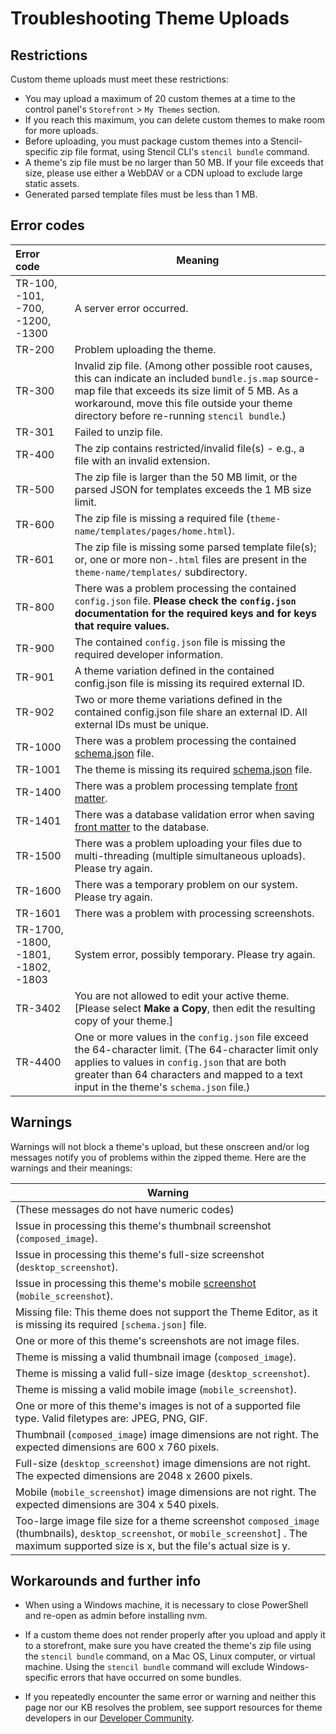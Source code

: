 # Troubleshooting Theme Uploads

 

## Restrictions

Custom theme uploads must meet these restrictions:

* You may upload a maximum of 20 custom themes at a time to the control panel's `Storefront` > `My Themes` section.
* If you reach this maximum, you can delete custom themes to make room for more uploads.
* Before uploading, you must package custom themes into a Stencil-specific zip file format, using Stencil CLI's `stencil bundle` command.
* A theme's zip file must be no larger than 50 MB. If your file exceeds that size, please use either a WebDAV or a CDN upload to exclude large static assets.
* Generated parsed template files must be less than 1 MB.

## Error codes

| Error code | Meaning |
|:- | - |
| TR-100, -101, -700, -1200, -1300 | A server error occurred. |
| TR-200 | Problem uploading the theme. |
| TR-300 | Invalid zip file. (Among other possible root causes, this can indicate an included `bundle.js.map` source-map file that exceeds its size limit of 5 MB. As a workaround, move this file outside your theme directory before re-running `stencil bundle`.) |
| TR-301 | Failed to unzip file. |
| TR-400 | The zip contains restricted/invalid file(s) - e.g., a file with an invalid extension. |
| TR-500 | The zip file is larger than the 50 MB limit, or the parsed JSON for templates exceeds the 1 MB size limit. |
| TR-600 | The zip file is missing a required file (`theme-name/templates/pages/home.html`). |
| TR-601 | The zip file is missing some parsed template file(s); or, one or more non-`.html` files are present in the `theme-name/templates/`</nobr> subdirectory. |
| TR-800 | There was a problem processing the contained `config.json` file. <b>Please check the `config.json` documentation for the required keys and for keys that require values. |
| TR-900 | The contained `config.json` file is missing the required developer information. |
| TR-901 | A theme variation defined in the contained config.json file is missing its required external ID. |
| TR-902 | Two or more theme variations defined in the contained config.json file share an external ID. All external IDs must be unique. | 
| TR-1000 | There was a problem processing the contained <a href="/stencil-docs/stencil-theme-editor/schema-json-metadata">schema.json</a> file. |
| TR-1001 | The theme is missing its required <a href="/stencil-docs/stencil-theme-editor/schema-json-metadata">schema.json</a> file. |
| TR-1400 | There was a problem processing template <a href="/stencil-docs/front-matter/front-matter-overview">front matter</a>. |
| TR-1401 | There was a database validation error when saving <a href="/stencil-docs/front-matter/front-matter-overview">front matter</a> to the database. |
| TR-1500 | There was a problem uploading your files due to multi-threading (multiple simultaneous uploads). Please try again. |
| TR-1600 | There was a temporary problem on our system. Please try again. |
| TR-1601 | There was a problem with processing screenshots. |
| TR-1700, -1800, -1801, -1802, -1803 | System error, possibly temporary. Please try again. |
| TR-3402 | You are not allowed to edit your active theme. [Please select **Make a Copy**, then edit the resulting copy of your theme.] |
| TR-4400 | One or more values in the `config.json` file exceed the 64-character limit. (The 64-character limit only applies to values in `config.json` that are both greater than 64 characters and mapped to a text input in the theme's `schema.json` file.) |

## Warnings

Warnings will not block a theme's upload, but these onscreen and/or log messages notify you of problems within the zipped theme. Here are the warnings and their meanings:

| Warning |
|-|
| (These messages do not have numeric codes) |
| Issue in processing this theme's thumbnail screenshot (`composed_image`). |
| Issue in processing this theme's full-size screenshot (`desktop_screenshot`). |
| Issue in processing this theme's mobile [screenshot](/stencil-docs/stencil-theme-editor/config-json-metadata) (`mobile_screenshot`). |
| Missing file: This theme does not support the Theme Editor, as it is missing its required `[schema.json]` file. |
| One or more of this theme's screenshots are not image files. |
| Theme is missing a valid thumbnail image (`composed_image`). |
| Theme is missing a valid full-size image (`desktop_screenshot`). |
| Theme is missing a valid mobile image (`mobile_screenshot`). |
| One or more of this theme's images is not of a supported file type. Valid filetypes are: JPEG, PNG, GIF. |
| Thumbnail (`composed_image`) image dimensions are not right. The expected dimensions are 600 x 760 pixels. |
| Full-size (`desktop_screenshot`) image dimensions are not right. The expected dimensions are 2048 x 2600 pixels. |
| Mobile (`mobile_screenshot`) image dimensions are not right. The expected dimensions are 304 x 540 pixels. |
| Too-large image file size for a theme screenshot `composed_image` (thumbnails), `desktop_screenshot`, or `mobile_screenshot`] . The maximum supported size is x, but the file's actual size is y. |

## Workarounds and further info
* When using a Windows machine, it is necessary to close PowerShell and re-open as admin before installing nvm.

* If a custom theme does not render properly after you upload and apply it to a storefront, make sure you have created the theme's zip file using the `stencil bundle` command, on a Mac OS, Linux computer, or virtual machine. Using the `stencil bundle` command will exclude Windows-specific errors that have occurred on some bundles.

* If you repeatedly encounter the same error or warning and neither this page nor our KB resolves the problem, see support resources for theme developers in our [Developer Community](https://forum.bigcommerce.com/s/group/0F913000000HLjECAW/bigcommerce-developers).
